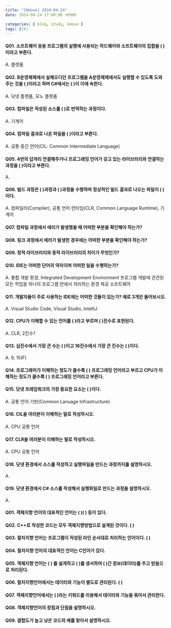 ```yaml
---
title: "[Kmove] 2024-04-24"
date: 2024-04-24 17:00:00 +0900

categories: [ blog, study, kmove ]
tags: [C#]
---
```




#### Q01. 소프트웨어 응용 프로그램의 실행에 사용되는 하드웨어와 소프트웨어의 집합을 (    )이라고 부른다.
 A. 플랫폼

#### Q02. B운영체제에서 실해오디던 프로그램을 A운영체제에서도 실행할 수 있도록 도와주는 것을 (    )이라고 하며 C#에서는 (     )이 이에 속한다.
 A. 닷넷 플랫폼, 모노 플랫폼


#### Q03. 컴파일은 작성된 소스를 (   )로 번역하는 과정이다.
 A. 기계어

#### Q04. 컴파일 결과로 나온 파일을 (    )이라고 부른다.
 A. 공통 중간 언어(CIL: Common Intermediate Language)


#### Q05. 4번의 답까리 연결해주거나 프로그래밍 언어가 갖고 있는 라이브러리와 연결하는 과정을 (     )이라고 부른다.
 A.


#### Q06. 빌드 과정은 (    )과정과 (    )과정을 수행하며 정상적인 빌드 결과로 나오는 파일이 (    )이다.
 A. 컴파일러(Compiler), 공통 언어 런타임(CLR, Common Language Runtime), 기계어


#### Q07. 컴파일 과정에서 에러가 발생했을 때 어떠한 부분을 확인해야 하는가?


#### Q08. 링크 과정에서 에러가 발생한 경우에는 어떠한 부분을 확인해야 하는가?


#### Q09. 정적 라이브러리와 동적 라이브러리의 차이가 무엇인가?


#### Q10. IDE는 어떠한 단어의 약자이며 어떠한 일을 수행하는가?
 A. 통합 개발 환경, Integrated Development Environment
    프로그램 개발에 관견된 모든 작업을 하나의 프로그램 안에서 처리하는 환경 제공 소프트웨어

#### Q11. 개발자들이 주로 사용하는 IDE에는 어떠한 것들이 있는가? 예로 3개만 들어보시오.
 A. Visual Studio Code, Visual Studio, IntelliJ

#### Q12. CPU가 이해할 수 있는 언어를 (     )라고 부르며 (     )진수로 표현된다.
 A. CLR, 2진수?


#### Q13. 십진수에서 가장 큰 수는 (     )이고 16진수에서 가장 큰 진수는 (     )이다.
 A. 9, 15(F)


#### Q14. 프로그래머가 이해하는 정도가 클수록 (       ) 프로그래밍 언어라고 부르고 CPU가 이해하는 정도가 클수록 (      ) 프로그래밍 언어라고 부른다.


#### Q15. 닷넷 프레임워크의 가장 중요한 요소는 (      )이다.
 A. 공통 언어 기반(Common Lanuage Infrastructure)


#### Q16. CIL을 여러분이 이해하는 말로 작성하시오.
 A. CPU 공통 언어


#### Q17. CLR을 여러분이 이해하는 말로 작성하시오.
 A. CPU 공통 언어


#### Q18. 닷넷 환경에서 소스를 작성하고 실행파일을 만드는 과정까지를 설명하시오.
 A.


#### Q19. 닷넷 환경에서 C# 소스를 작성해서 실행화일로 만드는 과정을 설명하시오.
 A. 






 #### Q01. 객체지향 언어의 대표적인 언어는 (     )(     ) 등이 있다.


#### Q02. C++로 작성한 코드는 모두 객체지향방법으로 설계된 것이다. (     )


#### Q03. 절차지향 언어는 프로그램이 작성된 라인 순서대로 처리하는 언어이다. (     )


#### Q04. 절차지향 언어의 대표적인 언어는 C언어가 있다.


#### Q05. 객체지향 언어는 (     ) 를 설게하고 (    )를 생서하여 (     )간 정보(데이터)를 주고 받음으로 처리된다.


#### Q06. 절차지향언어에서는 데이터와 기능이 별도로 관리된다. (     )


#### Q07. 객체지향언어에서는 (      )라는 키워드를 이용해서 데이터와 기능을 묶어서 관리한다.


#### Q08. 객체지향언어의 장점과 단점을 설명하시오.


#### Q09. 결합도가 높고 낮은 코드의 예를 찾아서 설명하시오.
